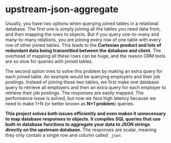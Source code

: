# upstream-json-aggregate

Usually, you have two options when querying joined tables in a relational database. The first one is simply joining all the tables you need data from, and then mapping the rows to objects. But if you query one-to-many and many-to-many relations, you are joining every row of one table with every row of other joined tables. This leads to the **Cartesian product and lots of redundant data being transmitted between the database and client**. The overhead of mapping all these rows can be huge, and the reason ORM tools are so slow for queries with joined tables.

The second option tries to solve this problem by making an extra query for each joined table. An example would be querying employers and their job postings. Instead of joining these two tables, we first make one database query to retrieve all employers and then an extra query for each employer to retrieve their job postings. The responses are easily mapped. The performance issue is solved, but now we face high latency because we need to make 1+N (or better known as **N+1 problem**) queries.

**This project solves both issues efficiently and even makes it unnecessary to map database responses to objects. It compiles SQL queries that use built-in database functions to aggregate your data to JSON strings directly on the upstream database.** The responses are scalar, meaning they only contain a single row and column called `_json`.

